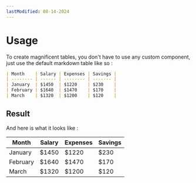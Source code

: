 ```yaml
---
lastModified: 08-14-2024
---
```


# Usage

To create magnificent tables, you don't have to use any custom component, just use the default markdown table like so :

```md
| Month    | Salary | Expenses | Savings |
| -------- | ------ | -------- | ------- |
| January  | $1450  | $1220    | $230    |
| February | $1640  | $1470    | $170    |
| March    | $1320  | $1200    | $120    |
```

## Result

And here is what it looks like :



| Month    | Salary | Expenses | Savings |
| -------- | ------ | -------- | ------- |
| January  | $1450  | $1220    | $230    |
| February | $1640  | $1470    | $170    |
| March    | $1320  | $1200    | $120    |

